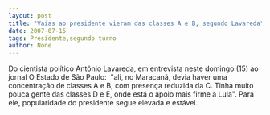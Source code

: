 ```yaml
---
layout: post
title: "Vaias ao presidente vieram das classes A e B, segundo Lavareda"
date: 2007-07-15
tags: Presidente,segundo turno
author: None
---
```

Do cientista pol&iacute;tico Ant&ocirc;nio Lavareda, em entrevista neste domingo (15) ao jornal O Estado de S&atilde;o Paulo:&nbsp; &quot;ali, no Maracan&atilde;, devia haver uma concentra&ccedil;&atilde;o de classes A e B, com presen&ccedil;a reduzida da C. Tinha muito pouca gente das classes D e E, onde est&aacute; o apoio mais firme a Lula&quot;. Para ele, popularidade do presidente segue elevada e est&aacute;vel. 